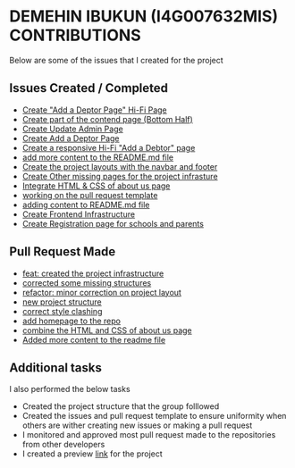 # DEMEHIN IBUKUN (I4G007632MIS) CONTRIBUTIONS

Below are some of the issues that I created for the project

## Issues Created / Completed

- [Create "Add a Deptor Page" Hi-Fi Page](https://github.com/zuri-training/my-debtors-team32/issues/77/)
- [Create part of the contend page (Bottom Half)](https://github.com/zuri-training/my-debtors-team32/issues/21)
- [Create Update Admin Page](https://github.com/zuri-training/my-debtors-team32/issues/38)
- [Create Add a Deptor Page](https://github.com/zuri-training/my-debtors-team32/issues/39)
- [Create a responsive Hi-Fi "Add a Debtor" page](https://github.com/zuri-training/my-debtors-team32/issues/59)
- [add more content to the README.md file](https://github.com/zuri-training/my-debtors-team32/issues/7)
- [Create the project layouts with the navbar and footer](https://github.com/zuri-training/my-debtors-team32/issues/57)
- [Create Other missing pages for the project infrasture](https://github.com/zuri-training/my-debtors-team32/issues/27)
- [Integrate HTML & CSS of about us page](https://github.com/zuri-training/my-debtors-team32/issues/24)
- [working on the pull request template](https://github.com/zuri-training/my-debtors-team32/issues/9)
- [adding content to README.md file](https://github.com/zuri-training/my-debtors-team32/issues/6)
- [Create Frontend Infrastructure](https://github.com/zuri-training/my-debtors-team32/issues/2)
- [Create Registration page for schools and parents](https://github.com/zuri-training/my-debtors-team32/issues/1)

## Pull Request Made

- [feat: created the project infrastructure](https://github.com/zuri-training/my-debtors-team32/pull/4)
- [corrected some missing structures](https://github.com/zuri-training/my-debtors-team32/pull/70)
- [refactor: minor correction on project layout](https://github.com/zuri-training/my-debtors-team32/pull/65)
- [new project structure](https://github.com/zuri-training/my-debtors-team32/pull/63)
- [correct style clashing](https://github.com/zuri-training/my-debtors-team32/pull/52)
- [add homepage to the repo](https://github.com/zuri-training/my-debtors-team32/pull/51)
- [combine the HTML and CSS of about us page](https://github.com/zuri-training/my-debtors-team32/pull/25)
- [Added more content to the readme file](https://github.com/zuri-training/my-debtors-team32/pull/17)

## Additional tasks

I also performed the below tasks

- Created the project structure that the group folllowed
- Created the issues and pull request template to ensure uniformity when others are wither creating new issues or making a pull request
- I monitored and approved most pull request made to the repositories from other developers
- I created a preview [link](https://my-debtors-team32.vercel.app/) for the project
